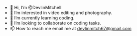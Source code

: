 - 👋 Hi, I’m @DevlinMitchell
- 👀 I’m interested in video editing and photography.
- 🌱 I’m currently learning coding.
- 💞️ I’m looking to collaborate on coding tasks.
- 📫 How to reach me email me at devlinmitch67@gmail.com

<!---
DevlinMitchell/DevlinMitchell is a ✨ special ✨ repository because its `README.md` (this file) appears on your GitHub profile.
You can click the Preview link to take a look at your changes.
--->
